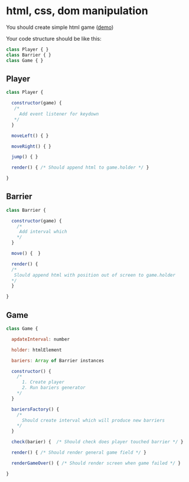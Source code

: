 # html, css, dom manipulation
 You should create simple html game ([demo](https://koalacoders.github.io/jump/))

 Your code structure should be like this:
 ```js
 class Player { }
 class Barrier { }
 class Game { }
 ```

 ## Player
 ```js
 class Player {

   constructor(game) {
    /*
      Add event listener for keydown
    */
   }

   moveLeft() { }

   moveRight() { }

   jump() { }

   render() { /* Should append html to game.holder */ }

 }
 ```

 ## Barrier
 ```js
 class Barrier {

   constructor(game) {
     /*
      Add interval which
     */
   }

   move() {  }

   render() {
   /*
    Slould append html with position out of screen to game.holder
   */
   }

 }
 ```

## Game
```js
class Game {

  apdateInterval: number

  holder: htmlElement

  bariers: Array of Barrier instances

  constructor() {
    /*
      1. Create player
      2. Run bariers generator
    */
  }

  bariersFactory() {
    /*
      Should create interval which will produce new barriers
    */
  }

  check(barier) {  /* Should check does player touched barrier */ }

  render() { /* Should render general game field */ }

  renderGameOver() { /* Should render screen when game failed */ }

}
```
